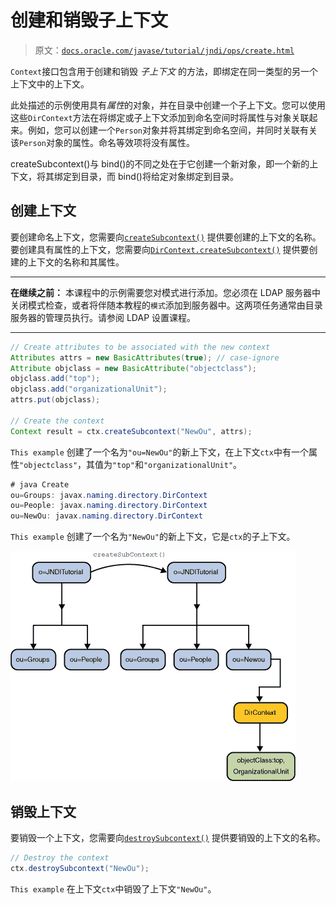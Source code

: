 # 创建和销毁子上下文

> 原文：[`docs.oracle.com/javase/tutorial/jndi/ops/create.html`](https://docs.oracle.com/javase/tutorial/jndi/ops/create.html)

`Context`接口包含用于创建和销毁 *子上下文* 的方法，即绑定在同一类型的另一个上下文中的上下文。

此处描述的示例使用具有*属性*的对象，并在目录中创建一个子上下文。您可以使用这些`DirContext`方法在将绑定或子上下文添加到命名空间时将属性与对象关联起来。例如，您可以创建一个`Person`对象并将其绑定到命名空间，并同时关联有关该`Person`对象的属性。命名等效项将没有属性。

createSubcontext()与 bind()的不同之处在于它创建一个新对象，即一个新的上下文，将其绑定到目录，而 bind()将给定对象绑定到目录。

## 创建上下文

要创建命名上下文，您需要向[`createSubcontext()`](https://docs.oracle.com/javase/8/docs/api/javax/naming/Context.html#createSubcontext-javax.naming.Name-) 提供要创建的上下文的名称。要创建具有属性的上下文，您需要向[`DirContext.createSubcontext()`](https://docs.oracle.com/javase/8/docs/api/javax/naming/directory/DirContext.html#createSubcontext-javax.naming.Name-javax.naming.directory.Attributes-) 提供要创建的上下文的名称和其属性。

* * *

**在继续之前：** 本课程中的示例需要您对模式进行添加。您必须在 LDAP 服务器中关闭模式检查，或者将伴随本教程的`模式`添加到服务器中。这两项任务通常由目录服务器的管理员执行。请参阅 LDAP 设置课程。

* * *

```java
// Create attributes to be associated with the new context
Attributes attrs = new BasicAttributes(true); // case-ignore
Attribute objclass = new BasicAttribute("objectclass");
objclass.add("top");
objclass.add("organizationalUnit");
attrs.put(objclass);

// Create the context
Context result = ctx.createSubcontext("NewOu", attrs);

```

`This example` 创建了一个名为`"ou=NewOu"`的新上下文，在上下文`ctx`中有一个属性`"objectclass"`，其值为`"top"`和`"organizationalUnit"`。

```java
# java Create
ou=Groups: javax.naming.directory.DirContext
ou=People: javax.naming.directory.DirContext
ou=NewOu: javax.naming.directory.DirContext

```

`This example` 创建了一个名为`"NewOu"`的新上下文，它是`ctx`的子上下文。

![图表显示新子上下文。](img/43a29c3d0357cec519291d7ba248ef50.png)

## 销毁上下文

要销毁一个上下文，您需要向[`destroySubcontext()`](https://docs.oracle.com/javase/8/docs/api/javax/naming/Context.html#destroySubcontext-javax.naming.Name-) 提供要销毁的上下文的名称。

```java
// Destroy the context
ctx.destroySubcontext("NewOu");

```

`This example` 在上下文`ctx`中销毁了上下文`"NewOu"`。
